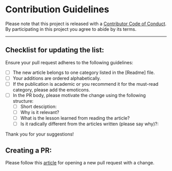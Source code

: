 # Contribution Guidelines

Please note that this project is released with a
[Contributor Code of Conduct](code-of-conduct.md). By participating in this
project you agree to abide by its terms.

---

## Checklist for updating the list:

Ensure your pull request adheres to the following guidelines:

- [ ] The new article belongs to one category listed in the [Readme] file.
- [ ] Your additions are ordered alphabetically.
- [ ] If the publication is academic or you recommend it for the must-read category, please add the emoticons.
- [ ] In the PR body, please motivate the change using the following structure: 
    * [ ] Short desciption:
    * [ ] Why is it relevant?
    * [ ] What is the lesson learned from reading the article?
    * [ ] Is it radically different from the articles written (please say why)?:

Thank you for your suggestions!


## Creating a PR:


Please follow this [article](https://github.com/sindresorhus/awesome/blob/master/contributing.md) for opening a new pull request with a change. 
